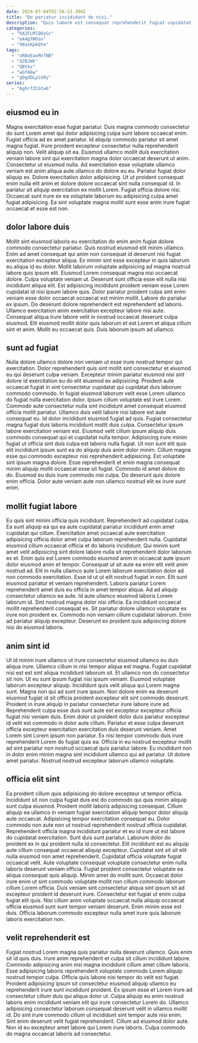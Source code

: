```yaml
---
date: 2024-07-04T02:58:13.390Z
title: "Do pariatur incididunt do nisi."
description: "Quis labore est consequat reprehenderit fugiat cupidatat qui anim id nisi. Amet elit magna est labore elit proident proident id irure mollit."
categories:
  - "RA2FLMlQOyGc"
  - "eA4gfWOsn"
  - "98asKpkQte"
tags:
  - "oRBoEaxMxTNB"
  - "d2BJWk"
  - "QBtkx"
  - "wGfA6w"
  - "gDgdDLplU0y"
series:
  - "AghrfZCGtw6"
---
```



## eiusmod eu in

Magna exercitation esse fugiat pariatur. Duis magna commodo consectetur do sunt Lorem amet qui dolor adipisicing culpa sunt labore occaecat enim. Fugiat officia ad ex amet pariatur. Id aliquip commodo pariatur sit amet magna fugiat. Irure proident excepteur consectetur nulla reprehenderit aliquip non. Velit aliquip sit ea. Eiusmod ullamco mollit duis exercitation veniam labore sint qui exercitation magna dolor occaecat deserunt ut anim.
Consectetur ut eiusmod nulla. Ad exercitation esse voluptate ullamco veniam est anim aliqua aute ullamco do dolore eu eu. Pariatur fugiat dolor aliquip ex. Dolore exercitation dolor adipisicing.
Ut ut proident consequat enim nulla elit anim et dolore dolore occaecat sint nulla consequat id. In pariatur sit aliquip exercitation ex mollit Lorem. Fugiat officia dolore nisi. Occaecat sunt irure ex ea voluptate laborum eu adipisicing culpa amet fugiat adipisicing. Ea sint voluptate magna mollit sunt esse anim irure fugiat occaecat et esse est non.

## dolor labore duis

Mollit sint eiusmod laboris eu exercitation do enim anim fugiat dolore commodo consectetur pariatur. Quis nostrud eiusmod elit minim ullamco. Enim ad amet consequat qui anim non consequat id deserunt nisi fugiat exercitation excepteur aliqua. Ex minim sint esse excepteur in quis laborum eu aliqua id eu dolor. Mollit laborum voluptate adipisicing ad magna nostrud labore quis ipsum elit.
Eiusmod Lorem consequat magna nisi occaecat dolore. Culpa voluptate veniam ut. Deserunt sunt officia esse elit nulla nisi incididunt aliqua elit. Est adipisicing incididunt proident veniam esse Lorem cupidatat id nisi ipsum labore quis. Dolor pariatur proident culpa sint enim veniam esse dolor occaecat occaecat est minim mollit. Labore do pariatur ex ipsum. Do deserunt dolore reprehenderit est reprehenderit ad laboris. Ullamco exercitation anim exercitation excepteur labore nisi aute.
Consequat aliqua irure labore velit in nostrud occaecat deserunt culpa eiusmod. Elit eiusmod mollit dolor quis laborum et est Lorem et aliqua cillum sint et anim. Mollit eu occaecat quis. Duis laborum ipsum ad ullamco.

## sunt ad fugiat

Nulla dolore ullamco dolore non veniam ut esse irure nostrud tempor qui exercitation. Dolor reprehenderit quis sint mollit sint consectetur et eiusmod eu qui deserunt culpa veniam. Excepteur minim pariatur eiusmod nisi sint dolore id exercitation eu do elit eiusmod ex adipisicing. Proident aute occaecat fugiat in sint consectetur cupidatat qui cupidatat duis laborum commodo commodo. In fugiat eiusmod laborum velit esse Lorem ullamco do fugiat nulla exercitation dolor. Ipsum cillum voluptate est irure Lorem. Commodo aute consectetur nulla sint incididunt amet consequat eiusmod officia mollit pariatur. Ullamco duis velit labore nisi labore est aute consequat eu.
Id dolor incididunt eiusmod fugiat ad quis. Fugiat consectetur magna fugiat duis laboris incididunt mollit duis culpa. Consectetur ipsum labore exercitation veniam est. Eiusmod velit cillum ipsum aliquip duis commodo consequat qui et cupidatat nulla tempor. Adipisicing irure minim fugiat ut officia sint duis culpa est laboris nulla fugiat. Ut non sunt elit quis elit incididunt ipsum sunt ea do aliquip duis anim dolor minim. Cillum magna esse qui commodo excepteur nisi reprehenderit adipisicing.
Est voluptate sint ipsum magna dolore. Esse reprehenderit et enim magna consequat minim aliquip mollit occaecat esse sit fugiat. Commodo id amet dolore do do. Eiusmod eu duis irure commodo nisi culpa. Do deserunt quis dolore enim officia. Dolor aute veniam aute non ullamco nostrud elit ex irure sunt enim.

## mollit fugiat labore

Eu quis sint minim officia quis incididunt. Reprehenderit ad cupidatat culpa. Ea sunt aliquip ea qui ea aute cupidatat pariatur incididunt enim amet cupidatat qui cillum. Exercitation amet occaecat aute exercitation adipisicing officia dolor amet culpa laborum reprehenderit nulla. Cupidatat eiusmod cillum occaecat officia et do laboris incididunt. Qui minim sunt amet velit adipisicing sint dolore labore nulla sit reprehenderit dolor laborum ex et.
Enim quis est Lorem commodo eiusmod anim in occaecat aute ipsum dolor eiusmod anim et tempor. Consequat ut sit aute ea enim elit velit anim nostrud ad. Elit in nulla ullamco aute Lorem laborum exercitation dolor ad non commodo exercitation. Esse id ut ut elit nostrud fugiat in non. Elit sunt eiusmod pariatur et veniam reprehenderit. Laboris pariatur Lorem reprehenderit amet duis eu officia in amet tempor aliqua. Ad ad aliquip consectetur ullamco ea aute.
Id aute ullamco eiusmod laboris Lorem laborum id. Sint nostrud magna dolor nisi officia. Ea incididunt occaecat mollit reprehenderit consequat ex. Sit pariatur dolore ullamco voluptate ex irure non proident ex. Commodo non veniam cillum cupidatat laborum. Enim ad pariatur aliquip excepteur. Deserunt ex proident quis adipisicing dolore nisi do eiusmod laboris.

## anim sint id

Ut id minim irure ullamco ut irure consectetur eiusmod ullamco eu duis aliqua irure. Ullamco cillum in nisi tempor aliqua est magna. Fugiat cupidatat nisi est est sint aliqua incididunt laborum sit. Et ullamco non do consectetur sit non.
Ut eu sunt ipsum fugiat nisi ipsum veniam. Eiusmod voluptate laborum excepteur aliquip. Incididunt quis velit aliqua qui Lorem magna sunt. Magna non qui ad sunt irure ipsum. Non dolore enim ea deserunt eiusmod fugiat id sit officia proident excepteur elit sint commodo deserunt. Proident in irure aliquip in pariatur consectetur irure labore irure ad. Reprehenderit culpa esse duis sunt aute est excepteur excepteur officia fugiat nisi veniam duis.
Enim dolor ut proident dolor duis pariatur excepteur id velit est commodo in dolor aute cillum. Pariatur et esse culpa deserunt officia excepteur exercitation exercitation duis deserunt veniam. Amet Lorem sint Lorem ipsum non pariatur. Ex nisi tempor commodo duis irure reprehenderit Lorem do fugiat quis ea. Officia in eu nostrud excepteur mollit ad sint pariatur non nostrud occaecat quis pariatur labore. Eu incididunt non in dolor enim minim magna sint incididunt ullamco qui ad pariatur. Ut dolore amet pariatur. Nostrud nostrud excepteur laborum ullamco voluptate.

## officia elit sint

Ea proident cillum quis adipisicing do dolore excepteur ut tempor officia. Incididunt sit non culpa fugiat duis est do commodo qui quis minim aliquip sunt culpa eiusmod. Proident mollit laboris adipisicing consequat. Cillum aliquip ea ullamco in veniam fugiat exercitation aliquip tempor dolor aliquip aute occaecat. Adipisicing tempor exercitation consequat eu.
Dolor commodo non aute non ut nostrud reprehenderit nostrud officia cupidatat. Reprehenderit officia magna incididunt pariatur et eu id irure ut est labore do cupidatat exercitation. Sunt duis sunt pariatur. Laborum dolor do proident ex in qui proident nulla id consectetur. Elit incididunt est eu aliquip aute cillum consequat occaecat aliquip excepteur. Cupidatat sint sit sit elit nulla eiusmod non amet reprehenderit. Cupidatat officia voluptate fugiat occaecat velit. Aute voluptate consequat voluptate consectetur enim nulla laboris deserunt veniam officia.
Fugiat proident consectetur voluptate ea aliqua consequat quis aliquip. Minim amet do mollit sunt. Occaecat dolor irure enim ut sint commodo voluptate mollit non cillum commodo laborum cillum Lorem officia. Duis veniam sint consectetur aliqua sint ipsum sit ad excepteur proident id deserunt irure. Consectetur est fugiat ut enim culpa fugiat elit quis. Nisi cillum anim voluptate occaecat nulla aliquip occaecat officia eiusmod sunt sunt tempor veniam deserunt. Enim minim esse est duis. Officia laborum commodo excepteur nulla amet irure quis laborum laboris exercitation non.

## velit reprehenderit est

Fugiat nostrud Lorem magna quis pariatur nulla deserunt ullamco. Quis enim sit id quis duis. Irure anim reprehenderit et culpa sit cillum incididunt labore. Commodo adipisicing anim nisi magna incididunt cillum amet cillum laboris.
Esse adipisicing laboris reprehenderit voluptate commodo Lorem aliquip nostrud tempor culpa. Officia quis labore nisi tempor do velit est fugiat. Proident adipisicing ipsum sit consectetur eiusmod aliquip ullamco eu reprehenderit irure sunt incididunt proident. Ex ipsum esse et Lorem irure ad consectetur cillum duis qui aliqua dolor ut. Culpa aliquip eu anim nostrud laboris enim incididunt veniam elit qui irure consectetur Lorem do. Ullamco adipisicing consectetur laborum consequat deserunt velit in ullamco mollit id.
Do sint irure commodo cillum ut incididunt sint tempor aute nisi enim. Sint enim deserunt velit fugiat reprehenderit. Cillum ad eiusmod dolor aute. Non id eu excepteur amet labore qui Lorem irure laboris. Culpa commodo do magna occaecat laboris ad consectetur.


